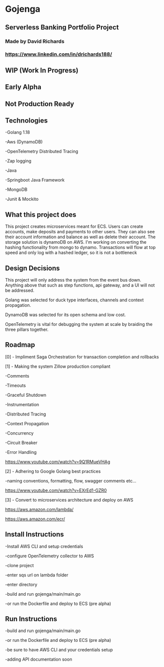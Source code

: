 # Gojenga
## Serverless Banking Portfolio Project

### Made by David Richards
### https://www.linkedin.com/in/drichards188/

## **WIP (Work In Progress)**

## **Early Alpha**

## **Not Production Ready**

## Technologies
-Golang 1.18

-Aws (DynamoDB)

-OpenTelemetry Distributed Tracing

-Zap logging

-Java

-Springboot Java Framework

-MongoDB

-Junit & Mockito

## **What this project does**<br>
This project creates microservices meant for ECS. Users can create accounts, make deposits and payments to
other users. They can also see their account information and balance as well as delete their account. The storage solution 
is dynamoDB on AWS. I'm working on converting the hashing functionality from mongo to dynamo. Transactions will flow 
at top speed and only log with a hashed ledger, so it is not a bottleneck

## **Design Decisions**<br>
This project will only address the system from the event bus down. Anything above that such as step functions, api gateway, and a UI will not be addressed.

Golang was selected for duck type interfaces, channels and context propagation.

DynamoDB was selected for its open schema and low cost.

OpenTelemetry is vital for debugging the system at scale by braiding the three pillars together.

## **Roadmap**<br>
[0] - Impliment Saga Orchestration for transaction completion and rollbacks

[1] - Making the system Zillow production compliant

-Comments

-Timeouts

-Graceful Shutdown

-Instrumentation

-Distributed Tracing

-Context Propagation

-Concurrency

-Circuit Breaker

-Error Handling

https://www.youtube.com/watch?v=9Q1RMueVHAg

[2] - Adhering to Google Golang best practices

-naming conventions, formatting, flow, swagger comments etc...

https://www.youtube.com/watch?v=EXrEd1-GZR0

[3] - Convert to microservices architecture and deploy on AWS

https://aws.amazon.com/lambda/

https://aws.amazon.com/ecr/

## **Install Instructions**<br>
-Install AWS CLI and setup credentials

-configure OpenTelemetry collector to AWS

-clone project

-enter sqs url on lambda folder

-enter directory

-build and run gojenga/main/main.go

-or run the Dockerfile and deploy to ECS (pre alpha)

## **Run Instructions**<br>

-build and run gojenga/main/main.go

-or run the Dockerfile and deploy to ECS (pre alpha)

-be sure to have AWS CLI and your credentials setup

-adding API documentation soon
